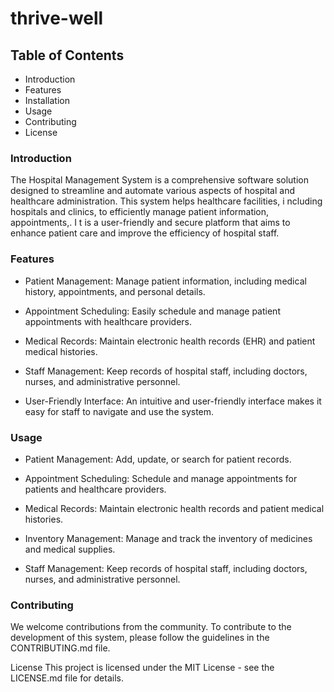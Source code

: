 # thrive-well

## Table of Contents
- Introduction
- Features
- Installation
- Usage
- Contributing
- License
### Introduction
The Hospital Management System is a comprehensive software solution designed to streamline
and automate various aspects of hospital and healthcare administration. This system helps healthcare facilities, i
ncluding hospitals and clinics, to efficiently manage patient information, appointments,. I
t is a user-friendly and secure platform that aims to enhance patient care and improve the efficiency of hospital staff.

### Features
- Patient Management: Manage patient information, including medical history, appointments, and personal details.

- Appointment Scheduling: Easily schedule and manage patient appointments with healthcare providers.

- Medical Records: Maintain electronic health records (EHR) and patient medical histories.

- Staff Management: Keep records of hospital staff, including doctors, nurses, and administrative personnel.

- User-Friendly Interface: An intuitive and user-friendly interface makes it easy for staff to navigate and use the system.





### Usage


- Patient Management: Add, update, or search for patient records.

- Appointment Scheduling: Schedule and manage appointments for patients and healthcare providers.


- Medical Records: Maintain electronic health records and patient medical histories.

- Inventory Management: Manage and track the inventory of medicines and medical supplies.

- Staff Management: Keep records of hospital staff, including doctors, nurses, and administrative personnel.



### Contributing
We welcome contributions from the community. To contribute to the development of this system, please follow the guidelines in the CONTRIBUTING.md file.

License
This project is licensed under the MIT License - see the LICENSE.md file for details.
